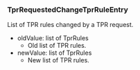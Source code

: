 ### TprRequestedChangeTprRuleEntry
List of TPR rules changed by a TPR request.

- oldValue: list of TprRules
  - Old list of TPR rules.
- newValue: list of TprRules
  - New list of TPR rules.
